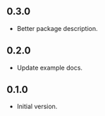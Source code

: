 ## 0.3.0

- Better package description.

## 0.2.0

- Update example docs.

## 0.1.0

- Initial version.
